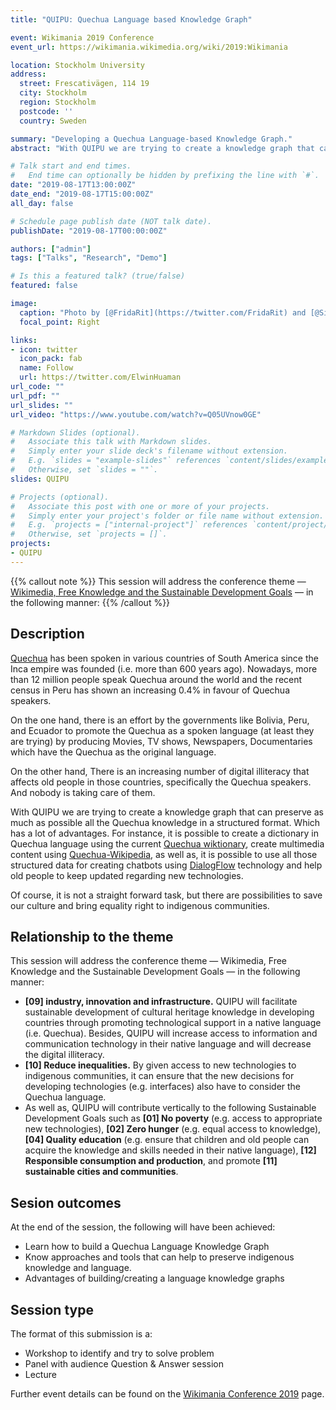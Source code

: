 ```yaml
---
title: "QUIPU: Quechua Language based Knowledge Graph"

event: Wikimania 2019 Conference
event_url: https://wikimania.wikimedia.org/wiki/2019:Wikimania

location: Stockholm University
address:
  street: Frescativägen, 114 19
  city: Stockholm
  region: Stockholm
  postcode: ''
  country: Sweden

summary: "Developing a Quechua Language-based Knowledge Graph."
abstract: "With QUIPU we are trying to create a knowledge graph that can preserve as much as possible all the Quechua knowledge in a structured format. Which has a lot of advantages. For instance, it is possible to create a dictionary in Quechua language using the current [Quechua wiktionary](https://qu.wiktionary.org/), create multimedia content using [Quechua-Wikipedia](https://qu.wikipedia.org/), as well as, it is possible to use all those structured data for creating chatbots using [DialogFlow](https://dialogflow.com/) technology and help old people to keep updated regarding new technologies."

# Talk start and end times.
#   End time can optionally be hidden by prefixing the line with `#`.
date: "2019-08-17T13:00:00Z"
date_end: "2019-08-17T15:00:00Z"
all_day: false

# Schedule page publish date (NOT talk date).
publishDate: "2019-08-17T00:00:00Z"

authors: ["admin"]
tags: ["Talks", "Research", "Demo"]

# Is this a featured talk? (true/false)
featured: false

image:
  caption: "Photo by [@FridaRit](https://twitter.com/FridaRit) and [@Simplydrawitbig](https://twitter.com/Simplydrawitbig)"
  focal_point: Right

links:
- icon: twitter
  icon_pack: fab
  name: Follow
  url: https://twitter.com/ElwinHuaman
url_code: ""
url_pdf: ""
url_slides: ""
url_video: "https://www.youtube.com/watch?v=Q05UVnow0GE"

# Markdown Slides (optional).
#   Associate this talk with Markdown slides.
#   Simply enter your slide deck's filename without extension.
#   E.g. `slides = "example-slides"` references `content/slides/example-slides.md`.
#   Otherwise, set `slides = ""`.
slides: QUIPU

# Projects (optional).
#   Associate this post with one or more of your projects.
#   Simply enter your project's folder or file name without extension.
#   E.g. `projects = ["internal-project"]` references `content/project/deep-learning/index.md`.
#   Otherwise, set `projects = []`.
projects:
- QUIPU
---
```

{{% callout note %}}
This session will address the conference theme — [Wikimedia, Free Knowledge and the Sustainable Development Goals](https://wikimania.wikimedia.org/wiki/Theme) — in the following manner:
{{% /callout %}}

## Description

[Quechua](https://en.wikipedia.org/wiki/Quechuan_languages) has been spoken in various countries of South America since the Inca empire was founded (i.e. more than 600 years ago). Nowadays, more than 12 million people speak Quechua around the world and the recent census in Peru has shown an increasing  0.4% in favour of Quechua speakers.

On the one hand, there is an effort by the governments like Bolivia, Peru, and Ecuador to promote the Quechua as a spoken language (at least they are trying) by producing Movies, TV shows, Newspapers, Documentaries which have the Quechua as the original language.

On the other hand, There is an increasing number of digital illiteracy that affects old people in those countries, specifically the Quechua speakers. And nobody is taking care of them.

With QUIPU we are trying to create a knowledge graph that can preserve as much as possible all the Quechua knowledge in a structured format. Which has a lot of advantages. For instance, it is possible to create a dictionary in Quechua language using the current [Quechua wiktionary](https://qu.wiktionary.org/), create multimedia content using [Quechua-Wikipedia](https://qu.wikipedia.org/), as well as, it is possible to use all those structured data for creating chatbots using [DialogFlow](https://dialogflow.com/) technology and help old people to keep updated regarding new technologies.

Of course, it is not a straight forward task, but there are possibilities to save our culture and bring equality right to indigenous communities.

## Relationship to the theme

This session will address the conference theme — Wikimedia, Free Knowledge and the Sustainable Development Goals — in the following manner:

- **\[09\] industry, innovation and infrastructure.** QUIPU will facilitate sustainable development of cultural heritage knowledge in developing countries through promoting technological support in a native language (i.e. Quechua). Besides, QUIPU will increase access to information and communication technology in their native language and will decrease the digital illiteracy.
- **\[10\] Reduce inequalities.** By given access to new technologies to indigenous communities, it can ensure that the new decisions for developing technologies (e.g. interfaces) also have to consider the Quechua language.
- As well as, QUIPU will contribute vertically to the following Sustainable Development Goals such as **\[01\] No poverty** (e.g. access to appropriate new technologies), **\[02\] Zero hunger** (e.g. equal access to knowledge), **\[04\] Quality education** (e.g. ensure that children and old people can acquire the knowledge and skills needed in their native language), **\[12\] Responsible consumption and production**, and promote **\[11\] sustainable cities and communities**.

## Sesion outcomes

At the end of the session, the following will have been achieved:

- Learn how to build a Quechua Language Knowledge Graph
- Know approaches and tools that can help to preserve indigenous knowledge and language.
- Advantages of building/creating a language knowledge graphs

## Session type

The format of this submission is a:
- Workshop to identify and try to solve problem
- Panel with audience Question & Answer session
- Lecture

Further event details can be found on the [Wikimania Conference 2019](https://wikimania.wikimedia.org/wiki/2019:Wikimania) page.
